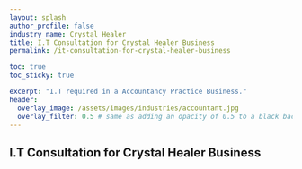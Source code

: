 ```yaml
---
layout: splash 
author_profile: false 
industry_name: Crystal Healer
title: I.T Consultation for Crystal Healer Business
permalink: /it-consultation-for-crystal-healer-business

toc: true
toc_sticky: true

excerpt: "I.T required in a Accountancy Practice Business."
header:
  overlay_image: /assets/images/industries/accountant.jpg
  overlay_filter: 0.5 # same as adding an opacity of 0.5 to a black background
---
```


## I.T Consultation for Crystal Healer Business